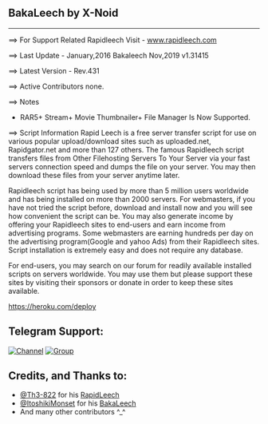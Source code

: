 ## BakaLeech by X-Noid
---

==> For Support Related Rapidleech Visit - www.rapidleech.com 

==> Last Update - January,2016 
Bakaleech Nov,2019 v1.31415

==> Latest Version - Rev.431 

==> Active Contributors none.

==> Notes
* RAR5+ Stream+ Movie Thumbnailer+ File Manager Is Now Supported.

==> Script Information
Rapid Leech is a free server transfer script for use on various popular upload/download sites such as uploaded.net, Rapidgator.net and more than 127 others. The famous Rapidleech script transfers files from Other Filehosting Servers To Your Server via your fast servers connection speed and dumps the file on your server. You may then download these files from your server anytime later.

Rapidleech script has being used by more than 5 million users worldwide and has being installed on more than 2000 servers.
For webmasters, if you have not tried the script before, download and install now and you will see how convenient the script can be. You may also generate income by offering your Rapidleech sites to end-users and earn income from advertising programs. Some webmasters are earning hundreds per day on the advertising program(Google and yahoo Ads) from their Rapidleech sites. Script installation is extremely easy and does not require any database.

For end-users, you may search on our forum for readily available installed scripts on servers worldwide. You may use them but please support these sites by visiting their sponsors or donate in order to keep these sites available.

https://heroku.com/deploy

## Telegram Support:

[![Channel](https://img.shields.io/badge/TG-Channel-30302f?style=flat&logo=telegram)](https://t.me/xTeamBots)
[![Group](https://img.shields.io/badge/TG-Group-30302f?style=flat&logo=telegram)](https://t.me/xTeamBotsSupport)


## Credits, and Thanks to:

* [@Th3-822](https://github.com/Th3-822) for his [RapidLeech](https://github.com/Th3-822/rapidleech)
* [@ItoshikiMonset](https://github.com/ItoshikiMonset) for his [BakaLeech](https://github.com/ItoshikiMonset/Bakaleech)
* And many other contributors ^_^
